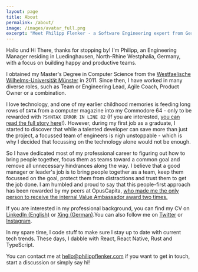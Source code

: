 ```yaml
---
layout: page
title: About
permalink: /about/
image: /images/avatar_full.png
excerpt: "Meet Philipp Flenker - a Software Engineering expert from Germany."
---
```

Hallo und Hi There, thanks for stopping by! I'm Philipp, an Engineering
Manager residing in Luedinghausen, North-Rhine Westphalia, Germany, with a focus
on building happy and productive teams.

I obtained my Master's Degree in Computer Science from the [Westfaelische
Wilhelms-Universität Münster](https://www.uni-muenster.de) in 2011. Since then,
I have worked in many diverse roles, such as Team or Engineering Lead, Agile
Coach, Product Owner or a combination.

I love technology, and one of my earlier childhood memories is feeding long rows
of `DATA` from a computer magazine into my Commodore 64 - only to be rewarded
with `?SYNTAX ERROR IN LINE 82` (If you are interested, [you can read the full
story here](/sematary/what-me-worry)!). However, during my first job as a
graduate, I started to discover that while a talented developer can save more
than just the project, a focussed team of engineers is nigh unstoppable - which
is why I decided that focussing on the technology alone would not be enough. 

So I have dedicated most of my professional career to figuring out how to bring
people together, focus them as teams toward a common goal and remove all
unnecessary hindrances along the way. I believe that a good manager or leader's
job is to bring people together as a team, keep them focussed on the goal,
protect them from distractions and trust them to get the job done. I am humbled
and proud to say that this people-first approach has been rewarded by my peers
at OpusCapita, [who made me the only person to receive the internal Value
Ambassador award two
times.](https://www.opuscapita.com/blog/2020/meet-philipp-flenker)

If you are interested in my professional background, you can find my CV on
[LinkedIn (English)](https://www.linkedin.com/in/pflenker/) or [Xing
(German)](https://www.xing.com/profile/Philipp_Flenker/).You can also follow me
on [Twitter](https://twitter.com/philippflenker) or
[Instagram](https://www.instagram.com/philippflenker/?hl=en).

In my spare time, I code stuff to make sure I stay up to date with current tech
trends. These days, I dabble with React, React Native, Rust and TypeScript. 

You can contact me at
[hello@philippflenker.com](mailto:hello@philippflenker.com) if you want to get
in touch, start a discussion or simply say hi!
